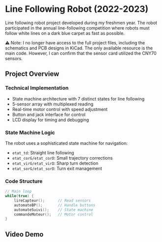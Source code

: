 # Line Following Robot (2022-2023)

Line following robot project developed during my freshmen year. The robot participated in the annual line-following competition where robots must follow white lines on a dark blue carpet as fast as possible.

⚠️ Note: I no longer have access to the full project files, including the schematics and PCB designs in KiCad. The only available resource is the main code. However, I can confirm that the sensor card utilized the CNY70 sensors.


## Project Overview

### Technical Implementation
- State machine architecture with 7 distinct states for line following
- 5-sensor array with multiplexed reading
- Real-time motor control with speed adjustment
- Button and jack interface for control
- LCD display for timing and debugging

### State Machine Logic
The robot uses a sophisticated state machine for navigation:
- `etat_td`: Straight line following
- `etat_corG/etat_corD`: Small trajectory corrections
- `etat_virG/etat_virD`: Sharp turn detection
- `etat_sorG/etat_sorD`: Turn exit management

### Code Structure
```cpp
// Main loop
while(true) {
    lireCapteur();      // Read sensors
    automateBP();       // Handle buttons
    automateSuivi();    // State machine
    commandeMoteur();   // Motor control
}
```
## Video Demo

